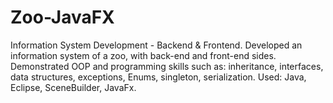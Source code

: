 # Zoo-JavaFX
Information System Development - Backend & Frontend.
Developed an information system of a zoo, with back-end and front-end sides. Demonstrated OOP and programming skills such as: inheritance, interfaces, data structures, exceptions, Enums, singleton, serialization. Used: Java, Eclipse, SceneBuilder, JavaFx.
